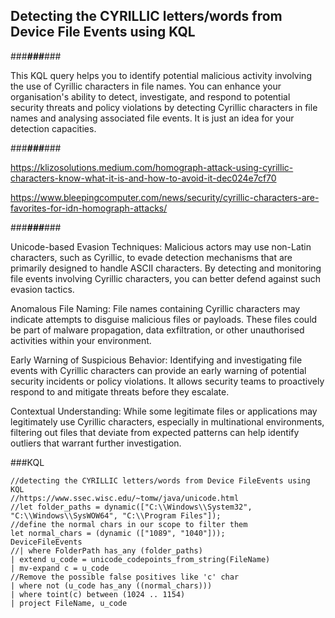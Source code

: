 ## Detecting the CYRILLIC letters/words from Device File Events using KQL


###___###___###

This KQL query helps you to identify potential malicious activity involving the use of Cyrillic characters in file names. You can enhance your organisation's ability to detect, investigate, and respond to potential security threats and policy violations by detecting Cyrillic characters in file names and analysing associated file events. It is just an idea for your detection capacities. 

###___###___###

https://klizosolutions.medium.com/homograph-attack-using-cyrillic-characters-know-what-it-is-and-how-to-avoid-it-dec024e7cf70

https://www.bleepingcomputer.com/news/security/cyrillic-characters-are-favorites-for-idn-homograph-attacks/

###___###___###

Unicode-based Evasion Techniques: Malicious actors may use non-Latin characters, such as Cyrillic, to evade detection mechanisms that are primarily designed to handle ASCII characters. By detecting and monitoring file events involving Cyrillic characters, you can better defend against such evasion tactics.

Anomalous File Naming: File names containing Cyrillic characters may indicate attempts to disguise malicious files or payloads. These files could be part of malware propagation, data exfiltration, or other unauthorised activities within your environment.

Early Warning of Suspicious Behavior: Identifying and investigating file events with Cyrillic characters can provide an early warning of potential security incidents or policy violations. It allows security teams to proactively respond to and mitigate threats before they escalate.

Contextual Understanding: While some legitimate files or applications may legitimately use Cyrillic characters, especially in multinational environments, filtering out files that deviate from expected patterns can help identify outliers that warrant further investigation.

###KQL

```
//detecting the CYRILLIC letters/words from Device FileEvents using KQL
//https://www.ssec.wisc.edu/~tomw/java/unicode.html
//let folder_paths = dynamic(["C:\\Windows\\System32", "C:\\Windows\\SysWOW64", "C:\\Program Files"]);
//define the normal chars in our scope to filter them
let normal_chars = (dynamic (["1089", "1040"]));
DeviceFileEvents
//| where FolderPath has_any (folder_paths)
| extend u_code = unicode_codepoints_from_string(FileName)
| mv-expand c = u_code
//Remove the possible false positives like 'c' char
| where not (u_code has_any ((normal_chars)))
| where toint(c) between (1024 .. 1154)
| project FileName, u_code
```



